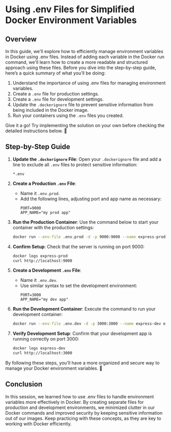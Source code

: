 # Using .env Files for Simplified Docker Environment Variables

## Overview

In this guide, we'll explore how to efficiently manage environment variables in Docker using .env files. Instead of adding each variable in the Docker run command, we'll learn how to create a more readable and structured approach using these files. Before you dive into the step-by-step guide, here’s a quick summary of what you’ll be doing:

1. Understand the importance of using .env files for managing environment variables.
2. Create a `.env` file for production settings.
3. Create a `.env` file for development settings.
4. Update the `.dockerignore` file to prevent sensitive information from being included in the Docker image.
5. Run your containers using the `.env` files you created.

Give it a go! Try implementing the solution on your own before checking the detailed instructions below. 💪

## Step-by-Step Guide

1. **Update the `.dockerignore` File**: Open your `.dockerignore` file and add a line to exclude all `.env` files to protect sensitive information:

   ```
   *.env
   ```

2. **Create a Production `.env` File**:

   - Name it `.env.prod`.
   - Add the following lines, adjusting port and app name as necessary:
     ```
     PORT=9000
     APP_NAME="my prod app"
     ```

3. **Run the Production Container**: Use the command below to start your container with the production settings:

   ```bash
   docker run --env-file .env.prod -d -p 9000:9000 --name express-prod express
   ```

4. **Confirm Setup**: Check that the server is running on port 9000:

   ```bash
   docker logs express-prod
   curl http://localhost:9000
   ```

5. **Create a Development `.env` File**:

   - Name it `.env.dev`.
   - Use similar syntax to set the development environment:
     ```
     PORT=3000
     APP_NAME="my dev app"
     ```

6. **Run the Development Container**: Execute the command to run your development container:

   ```bash
   docker run --env-file .env.dev -d -p 3000:3000 --name express-dev express
   ```

7. **Verify Development Setup**: Confirm that your development app is running correctly on port 3000:
   ```bash
   docker logs express-dev
   curl http://localhost:3000
   ```

By following these steps, you'll have a more organized and secure way to manage your Docker environment variables. 🎉

## Conclusion

In this session, we learned how to use .env files to handle environment variables more effectively in Docker. By creating separate files for production and development environments, we minimized clutter in our Docker commands and improved security by keeping sensitive information out of our images. Keep practicing with these concepts, as they are key to working with Docker efficiently.
